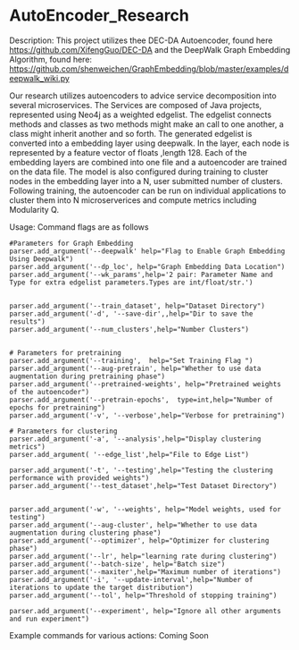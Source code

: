 # AutoEncoder_Research

Description: 
This project utilizes thee DEC-DA Autoencoder, found here <https://github.com/XifengGuo/DEC-DA> and the DeepWalk Graph Embedding Algorithm, found here: <https://github.com/shenweichen/GraphEmbedding/blob/master/examples/deepwalk_wiki.py>

Our research utilizes autoencoders to advice service decomposition into several  microservices. The Services are composed of Java projects, represented using Neo4j as a weighted edgelist. The edgelist connects methods and classes as two methods might make an call to one another, a class might inherit another and so forth. The generated edgelist  is converted into a embedding layer using deepwalk. In the layer, each node is represented by a feature vector of floats ,length 128. Each of the embedding layers are combined into one file and a autoencoder are trained on the data file. The model is also configured during training to cluster nodes in the embedding layer into a N, user submitted number of clusters. Following training, the autoencoder can be run on individual applications to cluster them into N microserverices and compute metrics including Modularity Q.

Usage:
Command flags are as follows

    #Parameters for Graph Embedding 
    parser.add_argument('--deepwalk' help="Flag to Enable Graph Embedding Using Deepwalk") 
    parser.add_argument('--dp_loc', help="Graph Embedding Data Location") 
    parser.add_argument('--wk_params',help='2 pair: Parameter Name and Type for extra edgelist parameters.Types are int/float/str.') 


    parser.add_argument('--train_dataset', help="Dataset Directory")
    parser.add_argument('-d', '--save-dir',,help="Dir to save the results")
    parser.add_argument('--num_clusters',help="Number Clusters") 

        
    # Parameters for pretraining
    parser.add_argument('--training',  help="Set Training Flag ")
    parser.add_argument('--aug-pretrain', help="Whether to use data augmentation during pretraining phase")
    parser.add_argument('--pretrained-weights', help="Pretrained weights of the autoencoder")
    parser.add_argument('--pretrain-epochs',  type=int,help="Number of epochs for pretraining")
    parser.add_argument('-v', '--verbose',help="Verbose for pretraining")

    # Parameters for clustering
    parser.add_argument('-a', '--analysis',help="Display clustering metrics")
    parser.add_argument( '--edge_list',help="File to Edge List")

    parser.add_argument('-t', '--testing',help="Testing the clustering performance with provided weights")
    parser.add_argument('--test_dataset',help="Test Dataset Directory")


    parser.add_argument('-w', '--weights', help="Model weights, used for testing")
    parser.add_argument('--aug-cluster', help="Whether to use data augmentation during clustering phase")
    parser.add_argument('--optimizer', help="Optimizer for clustering phase")
    parser.add_argument('--lr', help="learning rate during clustering")
    parser.add_argument('--batch-size', help="Batch size")
    parser.add_argument('--maxiter',help="Maximum number of iterations")
    parser.add_argument('-i', '--update-interval',help="Number of iterations to update the target distribution")
    parser.add_argument('--tol', help="Threshold of stopping training")

    parser.add_argument('--experiment', help="Ignore all other arguments and run experiment")

Example commands for various actions:
Coming Soon

